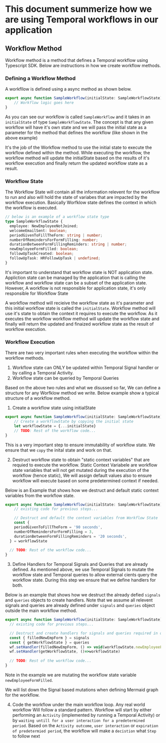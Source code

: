 # This document summerize how we are using Temporal workflows in our application

## Workflow Method

Workflow method is a method that defines a Temporal workflow using Typescript SDK. Below are instructions in how we create workflow methods.

### Defining a Workflow Method

A workfllow is defined using a async method as shown below. 

```ts
export async function SampleWorkflow(initialState: SampleWorkflowState): Promise<SampleWorkflowState> {
    // Workflow logic goes here
}
```
As you can see our workflow is called `SampleWorkflow` and it takes in an `initialState` of type `SampleWorkflowState`. The concept is that any given workflow will have it's own state and we will pass the initial state as a parameter for the method that defines the workflow (like shown in the above example)

It's the job of the Workflow method to use the initial state to execute the workflow defined within the method. While executing the workflow, the workflow method will update the initialState based on the results of it's workflow execution and finally return the updated workflow state as a result.

### Workflow State

The Workflow State will contain all the information relevent for the workflow to run and also will hold the state of variabes that are impacted by the workflow execution. Basically Worfklow state defines the context in which the workflow is executed.

```ts
// below is an example of a workflow state type 
type SampleWorkflowState {
  employee: NewEmployeeNotJoined;
  welcomeEmailSent: boolean;
  periodGivenToFillTheForm: string | number;
  numberOfRemindersForFormFilling: number;
  durationBetweenFormFillingReminders: string | number;
  newEmployeeFormFilled: boolean;
  followUpTaskCreated: boolean;
  followUpTask: HRFollowUpTask | undefined;
}
```

It's important to understand that workflow state is NOT application state. Appliction state can be managed by the application that is calling the workflow and workflow state can be a subset of the application state. However, A workflow is not responsible for application state, it's only responsible for Workflow State

A workflow method will recieive the workflow state as it's parameter and this initial workflow state is called the `initialState`. Workflow method will use it's state to obtain the context it requires to execute the workflow. As it executes the workflow workflow method will update the workflow state and finally will return the updated and finaized workflow state as the result of workflow execution.

### Workflow Execution

There are two very important rules when executing the workflow within the workflow methods.
1. Workflow state can ONLY be  updated within Temporal Signal handler or by calling a Temporal Activity. 
2. Workflow state can be queried by Temporal Queries

Based on the above two rules and what we disussed so far, We can define a structure for any Worfklow method we write. Below example show a typical structure of a workflow method.

1. Create a workflow state using initialState
```ts
export async function SampleWorkflow(initialState: SampleWorkflowState): Promise<SampleWorkflowState> {
    // Create a workflowState by copying the initial state 
    let workflowState = {...initialState}
    // TODO: Rest of the workflow code...
}
```
This is a very important step to ensure immutability of workflow state. We ensure that we `copy` the inital state and work on that.

2. Destruct workflow state to obtain "static context variables" that are requied to execute the workflow. Static Context Variabele are workflow state variables that will not get mutated during the execution of the workflow (hence static), We will assign default values also to ensure workflow will execute based on some predetermined context if needed.

Below is an Example that shows how we destruct and default static context variables from the workflow state.

```ts
export async function SampleWorkflow(initialState: SampleWorkflowState): Promise<SampleWorkflowState> {
    // existing code for previous steps...

    // Destruct and default the context variables from Workflow State
    const {
    periodGivenToFillTheForm = '90 seconds',
    numberOfRemindersForFormFilling = 3,
    durationBetweenFormFillingReminders = '20 seconds',
  } = workflowState
  
  // TODO: Rest of the workflow code...
}
```

3. Define Handlers for Temporal Signals and Queries that are already defined. As mentioned above, we use Temporal Signals to mutate the workflow state and Temporal queries to allow external cients query the workflow state. During this step we ensure that we define handlers for both.

Below is an example that shows how we destruct the already defied `signals` and `queries` objects to create handlers. Note that we assume all relevent signals and queries are already defined under `signals` and `queries` object outside the main workflow method. 

```ts
export async function SampleWorkflow(initialState: SampleWorkflowState): Promise<SampleWorkflowState> {
  // existing code for previous steps...

  // Destruct and create handlers for signals and queries required in our workflow method
  const { filledNewEmpForm } = signals
  const { getWorkflowState } = queries
  wf.setHandler(filledNewEmpForm, () => void(workflowState.newEmployeeFormFilled = true))
  wf.setHandler(getWorkflowState, ()=>workflowState)    
  
  // TODO: Rest of the workflow code...
}
```
Note in the example we are mutating the workflow state variable `newEmployeeFormFilled`. 

We will list down the Signal based mutations when defining Mermaid graph for the workflow.

4. Code the workflow under the main workflow loop. Any real world workflow Will follow a standard pattern. Workflow will start by either performing an `Activity` (implemented by running a Temporal Activity) or by `waiting untill for a user interaction for a predetermined period`. Based on the `Activity outcome`, `user interaction` or `expiration of predetermied period`, the workflow will make a `decistion` what `Step` to follow next